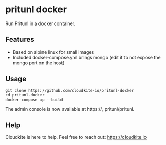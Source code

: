 # pritunl docker 
Run Pritunl in a docker container.

## Features

* Based on alpine linux for small images
* Included docker-compose.yml brings mongo (edit it to not expose the mongo port on the host)

## Usage

    git clone https://github.com/cloudkite-io/pritunl-docker
    cd pritunl-docker
    docker-compose up --build

The admin console is now available at https://<ip>, pritunl/pritunl.
  
## Help
Cloudkite is here to help. Feel free to reach out: https://cloudkite.io
